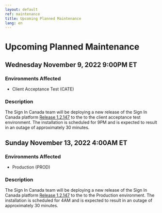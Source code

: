 ```yaml
---
layout: default
ref: maintenance
title: Upcoming Planned Maintenance
lang: en
---
```

# Upcoming Planned Maintenance

## Wednesday November 9, 2022 9:00PM ET

### Environments Affected

* Client Acceptance Test (CATE)

### Description

The Sign In Canada team will be deploying a new release of the Sign In Canada platform
[Release 1.2.147](https://github.com/sign-in-canada/Acceptance-Platform/releases/tag/v1.2.147)
to the to the client acceptance test environment. The installation is scheduled for 9PM
and is expected to result in an outage of approximately 30 minutes.

## Sunday November 13, 2022 4:00AM ET

### Environments Affected

* Production (PROD)

### Description

The Sign In Canada team will be deploying a new release of the Sign In Canada platform
[Release 1.2.147](https://github.com/sign-in-canada/Acceptance-Platform/releases/tag/v1.2.147)
to the to the Production environment. The installation is scheduled for 4AM
and is expected to result in an outage of approximately 30 minutes.

